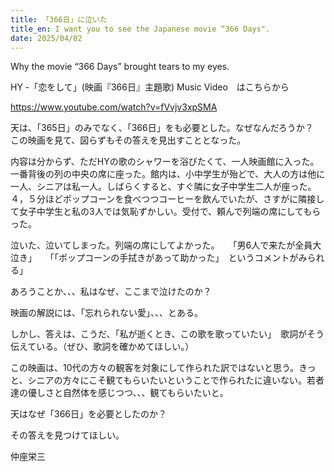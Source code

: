 ```yaml
---
title: 「366日」に泣いた
title_en: I want you to see the Japanese movie “366 Days".
date: 2025/04/02
---
```

Why the movie “366 Days” brought tears to my eyes.

HY -「恋をして」(映画『366日』主題歌) Music Video　はこちらから

<https://www.youtube.com/watch?v=fVvjv3xpSMA>

天は、「365日」のみでなく、「366日」をも必要とした。なぜなんだろうか？　この映画を見て、図らずもその答えを見出すこととなった。

内容は分からず、ただHYの歌のシャワーを浴びたくて、一人映画館に入った。一番背後の列の中央の席に座った。館内は、小中学生が殆どで、大人の方は他に一人、シニアは私一人。しばらくすると、すぐ隣に女子中学生二人が座った。４，５分ほどポップコーンを食べつつコーヒーを飲んでいたが、さすがに隣接して女子中学生と私の3人では気恥ずかしい。受付で、頼んで列端の席にしてもらった。

泣いた、泣いてしまった。列端の席にしてよかった。　　「男6人で来たが全員大泣き」　　「「ポップコーンの手拭きがあって助かった」　というコメントがみられる」

あろうことか、、、私はなぜ、ここまで泣けたのか？

映画の解説には、「忘れられない愛」、、、とある。

しかし、答えは、こうだ、「私が逝くとき、この歌を歌っていたい」　歌詞がそう伝えている。（ぜひ、歌詞を確かめてほしい。）

この映画は、10代の方々の観客を対象にして作られた訳ではないと思う。きっと、シニアの方々にこそ観てもらいたいということで作られたに違いない。若者達の優しさと自然体を感じつつ、、、観てもらいたいと。

天はなぜ「366日」を必要としたのか？

その答えを見つけてほしい。

仲座栄三
